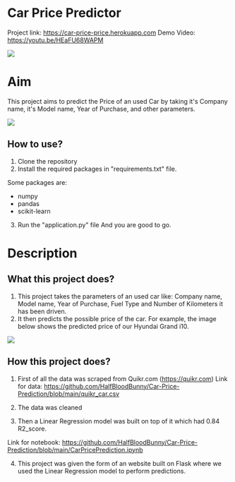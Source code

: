 # Car Price Predictor

Project link: https://car-price-price.herokuapp.com
Demo Video: https://youtu.be/HEaFU68WAPM

<img src="https://github.com/HalfBloodBunny/Car-Price-Prediction/blob/main/demo.png">



# Aim

This project aims to predict the Price of an used Car by taking it's Company name, it's Model name, Year of Purchase, and other parameters.

<img src="https://github.com/HalfBloodBunny/Car-Price-Prediction/blob/main/predict.png">

## How to use?

1. Clone the repository
2. Install the required packages in "requirements.txt" file.

Some packages are:
 - numpy 
 - pandas 
 - scikit-learn

3. Run the "application.py" file
And you are good to go. 

# Description

## What this project does?

1. This project takes the parameters of an used car like: Company name, Model name, Year of Purchase, Fuel Type and Number of Kilometers it has been driven.
2. It then predicts the possible price of the car. For example, the image below shows the predicted price of our Hyundai Grand i10. 

<img src="https://github.com/HalfBloodBunny/Car-Price-Prediction/blob/main/predict.png">

## How this project does?

1. First of all the data was scraped from Quikr.com (https://quikr.com) 
Link for data: https://github.com/HalfBloodBunny/Car-Price-Prediction/blob/main/quikr_car.csv

2. The data was cleaned

3. Then a Linear Regression model was built on top of it which had 0.84 R2_score.

Link for notebook: https://github.com/HalfBloodBunny/Car-Price-Prediction/blob/main/CarPricePrediction.ipynb

4. This project was given the form of an website built on Flask where we used the Linear Regression model to perform predictions.

